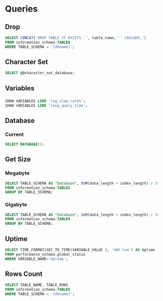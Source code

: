 # Queries

## Drop

```sql
SELECT CONCAT('DROP TABLE IF EXISTS `', table_name, '` CASCADE;')
FROM information_schema.TABLES
WHERE TABLE_SCHEMA = '[dbname]';
```

## Character Set

```sql
SELECT @@character_set_database;
```

## Variables

###

```sql
SHOW VARIABLES LIKE 'log_slow_rate%';
SHOW VARIABLES LIKE 'long_query_time';
```

## Database

### Current

```sql
SELECT DATABASE();
```

## Get Size

### Megabyte

```sql
SELECT TABLE_SCHEMA AS "Database", SUM(data_length + index_length) / 1024 / 1024 AS "Size (MB)"
FROM information_schema.TABLES
GROUP BY TABLE_SCHEMA;
```

### Gigabyte

```sql
SELECT TABLE_SCHEMA AS "Database", SUM(data_length + index_length) / 1024 / 1024 / 1024 AS "Size (GB)"
FROM information_schema.TABLES
GROUP BY TABLE_SCHEMA;
```

## Uptime

```sql
SELECT TIME_FORMAT(SEC_TO_TIME(VARIABLE_VALUE ), '%Hh %im') AS Uptime
FROM performance_schema.global_status
WHERE VARIABLE_NAME='Uptime';
```

## Rows Count

```sql
SELECT TABLE_NAME, TABLE_ROWS
FROM information_schema.TABLES
WHERE TABLE_SCHEMA = '[dbname]';
```
